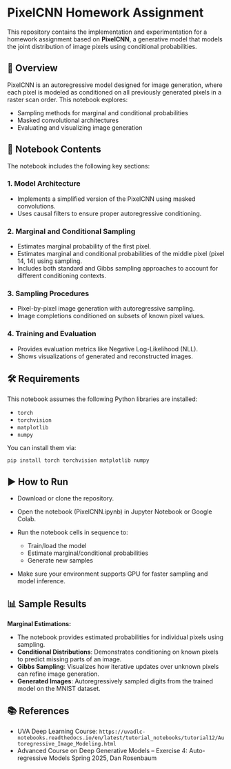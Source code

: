 
# PixelCNN Homework Assignment

This repository contains the implementation and experimentation for a homework assignment based on **PixelCNN**, a generative model that models the joint distribution of image pixels using conditional probabilities.

## 📘 Overview

PixelCNN is an autoregressive model designed for image generation, where each pixel is modeled as conditioned on all previously generated pixels in a raster scan order. This notebook explores:

- Sampling methods for marginal and conditional probabilities
- Masked convolutional architectures
- Evaluating and visualizing image generation

## 📂 Notebook Contents

The notebook includes the following key sections:

### 1. **Model Architecture**
- Implements a simplified version of the PixelCNN using masked convolutions.
- Uses causal filters to ensure proper autoregressive conditioning.

### 2. **Marginal and Conditional Sampling**
- Estimates marginal probability of the first pixel.
- Estimates marginal and conditional probabilities of the middle pixel (pixel 14, 14) using sampling.
- Includes both standard and Gibbs sampling approaches to account for different conditioning contexts.

### 3. **Sampling Procedures**
- Pixel-by-pixel image generation with autoregressive sampling.
- Image completions conditioned on subsets of known pixel values.

### 4. **Training and Evaluation**
- Provides evaluation metrics like Negative Log-Likelihood (NLL).
- Shows visualizations of generated and reconstructed images.

## 🛠 Requirements

This notebook assumes the following Python libraries are installed:

- `torch`
- `torchvision`
- `matplotlib`
- `numpy`

You can install them via:

```bash
pip install torch torchvision matplotlib numpy
```

## ▶️ How to Run

- Download or clone the repository.<br>
- Open the notebook (PixelCNN.ipynb) in Jupyter Notebook or Google Colab.<br>
- Run the notebook cells in sequence to:
    - Train/load the model
    - Estimate marginal/conditional probabilities
    - Generate new samples <br>

- Make sure your environment supports GPU for faster sampling and model inference.

## 📊 Sample Results

**Marginal Estimations:** 
- The notebook provides estimated probabilities for individual pixels using sampling.<br>
- **Conditional Distributions**: Demonstrates conditioning on known pixels to predict missing parts of an image.<br>
- **Gibbs Sampling**: Visualizes how iterative updates over unknown pixels can refine image generation.<br>
- **Generated Images**: Autoregressively sampled digits from the trained model on the MNIST dataset.<br>
## 📚 References
- UVA Deep Learning Course: `https://uvadlc-notebooks.readthedocs.io/en/latest/tutorial_notebooks/tutorial12/Autoregressive_Image_Modeling.html`
- Advanced Course on Deep Generative Models – Exercise 4: Auto-regressive Models
Spring 2025, Dan Rosenbaum